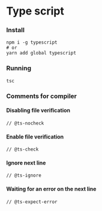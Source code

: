 # Type script
### Install
```
npm i -g typescript
# or
yarn add global typescript
```
### Running 
```
tsc
```
### Comments for compiler
#### Disabling file verification
```
// @ts-nocheck
```
#### Enable file verification
```
// @ts-check
```
#### Ignore next line
```
// @ts-ignore
```
#### Waiting for an error on the next line
```
// @ts-expect-error
```
